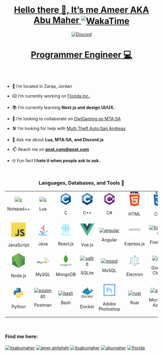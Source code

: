 <h1 align="center">
  <a href="https://is.gd/m59MkT">Hello there 👋, It’s me Ameer AKA Abu Maher 
    <img src="https://wakatime.com/badge/user/018b30bb-9f66-462a-89b5-da069a0ec131.svg" alt="WakaTime" style="vertical-align: middle;" />
  </a>
</h1>
<div align="center">
  <a href="https://discord.c99.nl/widget/theme-3/511505833155362816.png" target="blank">
    <img src="https://discord.c99.nl/widget/theme-3/511505833155362816.png" alt="Discord" />
  </a>
</div>
<h1 align="center">
  <a href="https://hu.edu.jo">Programmer Engineer 💻</a>
</h1>
<br><br>

- 📍 I’m located in Zarqa, Jordan

- ⌨️ I’m currently working on [Florida Inc.](https://discord.gg/florida)

- 📚 I’m currently learning **Next.js and design UI/UX.**

- 👥 I’m looking to collaborate on [OwlGaming on MTA:SA](https://owlgaming.net)

- 🛠️ I’m looking for help with [Multi Theft Auto:San Andreas](https://multitheftauto.com)

- 💬 Ask me about **Lua, MTA:SA, and Discord.js**

- 📫 Reach me on **post.com@post.com**

- 🤓 Fun fact **I hate it when people ask to ask.**
<br>

<h3 align="center">Languages, Databases, and Tools 🔧</h2>
<table align="center">
  <tr>
    <td align="center" width="96">
      <a href="https://notepad-plus-plus.org" target="_blank" rel="noreferrer">
        <img src="https://upload.wikimedia.org/wikipedia/commons/thumb/6/69/Notepad%2B%2B_Logo.svg/800px-Notepad%2B%2B_Logo.svg.png" alt="c" width="40" height="40" />
      </a>
      <p>Notepad++</p>
    </td>
    <td align="center" width="96">
      <a href="https://www.lua.org" target="_blank" rel="noreferrer">
        <img src="https://upload.wikimedia.org/wikipedia/commons/thumb/c/cf/Lua-Logo.svg/1200px-Lua-Logo.svg.png" alt="c" width="40" height="40" />
      </a>
      <p>Lua</p>
    <td align="center" width="96">
      <a href="https://www.cprogramming.com/" target="_blank" rel="noreferrer">
        <img src="https://raw.githubusercontent.com/devicons/devicon/master/icons/c/c-original.svg" alt="c" width="40" height="40" />
      </a>
      <p>C</p>
    </td>
    <td align="center" width="96">
      <a href="https://www.w3schools.com/cpp/" target="_blank" rel="noreferrer">
        <img src="https://raw.githubusercontent.com/devicons/devicon/master/icons/cplusplus/cplusplus-original.svg" alt="cplusplus" width="40" height="40" />
      </a>
      <p>C++</p>
    </td>
    <td align="center" width="96">
      <a href="https://www.w3schools.com/cs/" target="_blank" rel="noreferrer">
        <img src="https://raw.githubusercontent.com/devicons/devicon/master/icons/csharp/csharp-original.svg" alt="csharp" width="40" height="40" />
      </a>
      <p>C#</p>
    </td>
    <td align="center" width="96">
      <img alt="HTML5" width="48px" src="https://raw.githubusercontent.com/github/explore/80688e429a7d4ef2fca1e82350fe8e3517d3494d/topics/html/html.png" />
      <p>HTML</p>
    </td>
    <td align="center" width="96">
      <img alt="CSS3" width="48px" src="https://raw.githubusercontent.com/github/explore/80688e429a7d4ef2fca1e82350fe8e3517d3494d/topics/css/css.png" />
      <p>CSS</p>
    </td>
  </tr>
  <tr>
    <td align="center" width="96">
      <img alt="JavaScript" width="48px" src="https://raw.githubusercontent.com/github/explore/80688e429a7d4ef2fca1e82350fe8e3517d3494d/topics/javascript/javascript.png" />
      <p>JavaScript</p>
    </td>
    <td align="center" width="96">
      <a href="https://www.java.com" target="_blank" rel="noreferrer">
        <img src="https://raw.githubusercontent.com/devicons/devicon/master/icons/java/java-original.svg" alt="java" width="40" height="40" />
      </a>
      <p>Java</p>
    </td>
    <td align="center" width="96">
      <a href="https://reactjs.org/" target="_blank" rel="noreferrer">
        <img src="https://raw.githubusercontent.com/devicons/devicon/master/icons/react/react-original-wordmark.svg" alt="react" width="40" height="40" />
      </a>
      <p>React.js</p>
    </td>
    <td align="center" width="96">
      <img  alt="Vue" width="48px" src="https://raw.githubusercontent.com/github/explore/80688e429a7d4ef2fca1e82350fe8e3517d3494d/topics/vue/vue.png" />
      <p>Vue.js</p>
    </td>
    <td align="center" width="96">
      <a href="https://angular.io" target="_blank" rel="noreferrer">
        <img src="https://angular.io/assets/images/logos/angular/angular.svg" alt="angular" width="40" height="40" />
      </a>
      <p>Angular</p>
    </td>
    <td align="center" width="96">
      <a href="https://expressjs.com" target="_blank" rel="noreferrer">
        <img src="https://raw.githubusercontent.com/devicons/devicon/master/icons/express/express-original-wordmark.svg" alt="express" width="40" height="40" />
      </a>
      <p>Express.js</p>
    </td>
    <td align="center" width="96">
      <a href="https://firebase.google.com/" target="_blank" rel="noreferrer">
        <img src="https://www.vectorlogo.zone/logos/firebase/firebase-icon.svg" alt="firebase" width="40" height="40" />
      </a>
      <p>Firebase</p>
    </td>
  </tr>
  <tr>
    <td align="center" width="96">
      <img alt="Node.js" width="48px" src="https://raw.githubusercontent.com/github/explore/80688e429a7d4ef2fca1e82350fe8e3517d3494d/topics/nodejs/nodejs.png" />
      <p>Node.js</p>
    </td>
    <td align="center" width="96">
      <a href="https://www.mysql.com/" target="_blank" rel="noreferrer">
        <img src="https://raw.githubusercontent.com/devicons/devicon/master/icons/mysql/mysql-original-wordmark.svg" alt="mysql" width="40" height="40" />
      </a>
      <p>MySQL</p>
    </td>
    <td align="center" width="96">
      <a href="https://www.mongodb.com/" target="_blank" rel="noreferrer">
        <img src="https://raw.githubusercontent.com/devicons/devicon/master/icons/mongodb/mongodb-original-wordmark.svg" alt="mongodb" width="40" height="40" />
      </a>
      <p>MongoDB</p>
    </td>
    <td align="center" width="96">
      <a href="https://www.sqlite.org/" target="_blank" rel="noreferrer">
        <img src="https://www.vectorlogo.zone/logos/sqlite/sqlite-icon.svg" alt="sqlite" width="40" height="40" />
      </a>
      <p>SQLite</p>
    </td>
    <td align="center" width="96">
      <a href="https://www.microsoft.com/en-us/sql-server" target="_blank" rel="noreferrer">
        <img src="https://www.svgrepo.com/show/303229/microsoft-sql-server-logo.svg" alt="mssql" width="40" height="40" />
      </a>
      <p>MsSQL</p>
    </td>
    <td align="center" width="96">
      <a href="https://www.electronjs.org" target="_blank" rel="noreferrer">
        <img src="https://raw.githubusercontent.com/devicons/devicon/master/icons/electron/electron-original.svg" alt="electron" width="40" height="40" />
      </a>
      <p>Electron</p>
    </td>
    <td align="center" width="96">
      <a href="https://cloud.google.com" target="_blank" rel="noreferrer">
        <img src="https://www.vectorlogo.zone/logos/google_cloud/google_cloud-icon.svg" alt="gcp" width="40" height="40" />
      </a>
      <p>Google Cloud</p>
    </td>
  </tr>
  <tr>
    <td align="center" width="96">
      <a href="https://www.python.org" target="_blank" rel="noreferrer">
        <img src="https://raw.githubusercontent.com/devicons/devicon/master/icons/python/python-original.svg" alt="python" width="40" height="40" />
      </a>
      <p>Python</p>
    </td>
    <td align="center" width="96">
    <a href="https://postman.com" target="_blank" rel="noreferrer">
      <img src="https://www.vectorlogo.zone/logos/getpostman/getpostman-icon.svg" alt="postman" width="40" height="40" />
    </a>
      <p>Postman</p>
    </td>
    <td align="center" width="96">
      <a href="https://www.gnu.org/software/bash/" target="_blank" rel="noreferrer">
        <img src="https://bashlogo.com/img/symbol/png/monochrome_light.png" alt="bash" width="40" height="40" />
      </a>
      <p>Bash</p>
    </td>
    <td align="center" width="96">
      <a href="https://www.docker.com/" target="_blank" rel="noreferrer">
        <img src="https://raw.githubusercontent.com/devicons/devicon/master/icons/docker/docker-original-wordmark.svg" alt="docker" width="40" height="40" />
      </a>
      <p>Docker</p>
    </td>
    <td align="center" width="96">
      <a href="https://www.photoshop.com/en" target="_blank" rel="noreferrer">
        <img src="https://raw.githubusercontent.com/devicons/devicon/master/icons/photoshop/photoshop-line.svg" alt="photoshop" width="40" height="40" />
      </a>
      <p>Adobe Photoshop</p>
    </td>
    <td align="center" width="96">
      <a href="https://www.rust-lang.org" target="_blank" rel="noreferrer">
        <img src="https://upload.wikimedia.org/wikipedia/commons/thumb/d/d5/Rust_programming_language_black_logo.svg/640px-Rust_programming_language_black_logo.svg.png" alt="rust" width="40" height="40" />
      </a>
      <p>Rust</p>
    </td>
    <td align="center" width="96">
      <a href="https://azure.microsoft.com/en-in/" target="_blank" rel="noreferrer">
        <img src="https://www.vectorlogo.zone/logos/microsoft_azure/microsoft_azure-icon.svg" alt="azure" width="40" height="40" />
      </a>
      <p>Microsoft Azure</p>
    </td>
  </tr>
</table>
<br>
<h3 align="left">Find me here:</h3>
<p align="left">
<a href="https://twitter.com/itsabumaher" target="blank"><img align="center" src="https://raw.githubusercontent.com/rahuldkjain/github-profile-readme-generator/master/src/images/icons/Social/twitter.svg" alt="itsabumaher" height="30" width="40" /></a>
<a href="https://fb.com/amer.alntsheh" target="blank"><img align="center" src="https://raw.githubusercontent.com/rahuldkjain/github-profile-readme-generator/master/src/images/icons/Social/facebook.svg" alt="amer.alntsheh" height="30" width="40" /></a>
<a href="https://instagram.com/itsabumaher" target="blank"><img align="center" src="https://raw.githubusercontent.com/rahuldkjain/github-profile-readme-generator/master/src/images/icons/Social/instagram.svg" alt="itsabumaher" height="30" width="40" /></a>
<a href="https://www.youtube.com/c/abumaher" target="blank"><img align="center" src="https://raw.githubusercontent.com/rahuldkjain/github-profile-readme-generator/master/src/images/icons/Social/youtube.svg" alt="abumaher" height="30" width="40" /></a>
<a href="https://discord.gg/florida" target="blank"><img align="center" src="https://raw.githubusercontent.com/rahuldkjain/github-profile-readme-generator/master/src/images/icons/Social/discord.svg" alt="florida" height="30" width="40" />
</p>
